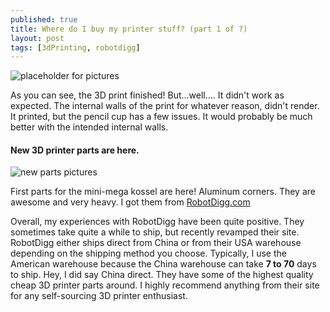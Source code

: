 ```yaml
---
published: true
title: Where do I buy my printer stuff? (part 1 of ?)
layout: post
tags: [3dPrinting, robotdigg]
---
```

![placeholder for pictures]()

As you can see, the 3D print finished! But...well.... It didn't work as expected.
The internal walls of the print for whatever reason, didn't render. It printed, but the pencil cup has a few issues. It would probably be much better with the intended internal walls.


#### New 3D printer parts are here.

![new parts pictures]()

First parts for the mini-mega kossel are here! Aluminum corners. They are awesome and very heavy. I got them from [RobotDigg.com](http://www.robotdigg.com/)

Overall, my experiences with RobotDigg have been quite positive. They sometimes take quite a while to ship, but recently revamped their site. RobotDigg either ships direct from China or from their USA warehouse depending on the shipping method you choose. Typically, I use the American warehouse because the China warehouse can take **7 to 70** days to ship. Hey, I did say China direct. They have some of the highest quality cheap 3D printer parts around. I highly recommend anything from their site for any self-sourcing 3D printer enthusiast.
